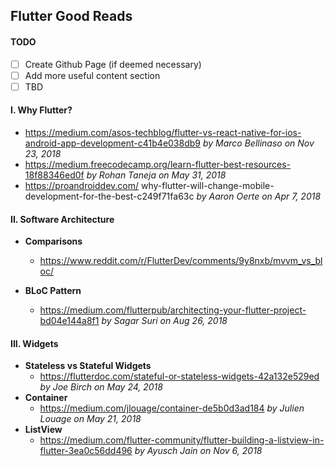 ## Flutter Good Reads

#### TODO
- [ ] Create Github Page (if deemed necessary)
- [ ] Add more useful content section
- [ ] TBD

#### I. Why Flutter?
- https://medium.com/asos-techblog/flutter-vs-react-native-for-ios-android-app-development-c41b4e038db9 *by Marco Bellinaso on Nov 23, 2018*
- https://medium.freecodecamp.org/learn-flutter-best-resources-18f88346ed0f *by Rohan Taneja on May 31, 2018*
- https://proandroiddev.com/ why-flutter-will-change-mobile-development-for-the-best-c249f71fa63c *by Aaron Oerte on Apr 7, 2018*

#### II. Software Architecture

- **Comparisons**
  - https://www.reddit.com/r/FlutterDev/comments/9y8nxb/mvvm_vs_bloc/
  
- **BLoC Pattern**
  - https://medium.com/flutterpub/architecting-your-flutter-project-bd04e144a8f1 *by Sagar Suri on Aug 26, 2018*


#### III. Widgets
- **Stateless vs Stateful Widgets**
  - https://flutterdoc.com/stateful-or-stateless-widgets-42a132e529ed *by Joe Birch on May 24, 2018* 
- **Container**
  - https://medium.com/jlouage/container-de5b0d3ad184 *by 
Julien Louage on May 21, 2018*
- **ListView**
  - https://medium.com/flutter-community/flutter-building-a-listview-in-flutter-3ea0c56dd496 *by Ayusch Jain on Nov 6, 2018*